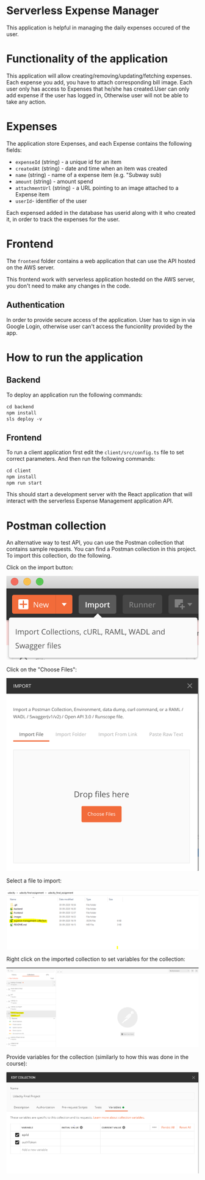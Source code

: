 # Serverless Expense Manager
This application is helpful in managing the daily expenses occured of the user.

# Functionality of the application
This application will allow creating/removing/updating/fetching expenses. Each expense you add, you have to attach corresponding bill image. Each user only has access to Expenses that he/she has created.User can only add expense if the user has logged in, Otherwise user will not be able to take any action.

# Expenses
The application store Expenses, and each Expense contains the following fields:

* `expenseId` (string) - a unique id for an item
* `createdAt` (string) - date and time when an item was created
* `name` (string) - name of a expense item (e.g. "Subway sub)
* `amount` (string) - amount spend
* `attachmentUrl` (string) - a URL pointing to an image attached to a Expense item
* `userId`- identifier of the user

Each expensed added in the database has userid along with it who created it, in order to track the expenses for the user.

# Frontend

The `frontend` folder contains a web application that can use the API hosted on the AWS server.

This frontend  work with serverless application hostedd on the AWS server, you don't need to make any changes in the code.

## Authentication
In order to provide secure access of the application. User has to sign in via Google Login, otherwise user can't access the funcionlity provided by the app.

# How to run the application

## Backend

To deploy an application run the following commands:

```
cd backend
npm install
sls deploy -v
```

## Frontend

To run a client application first edit the `client/src/config.ts` file to set correct parameters. And then run the following commands:

```
cd client
npm install
npm run start
```

This should start a development server with the React application that will interact with the serverless Expense Management application API.

# Postman collection

An alternative way to test API, you can use the Postman collection that contains sample requests. You can find a Postman collection in this project. To import this collection, do the following.

Click on the import button:

![Alt text](images/import-collection-1.png?raw=true "Image 1")


Click on the "Choose Files":

![Alt text](images/import-collection-2.png?raw=true "Image 2")


Select a file to import:

![Alt text](images/import-collection-3.png?raw=true "Image 3")


Right click on the imported collection to set variables for the collection:

![Alt text](images/import-collection-4.png?raw=true "Image 4")

Provide variables for the collection (similarly to how this was done in the course):

![Alt text](images/import-collection-5.png?raw=true "Image 5")
